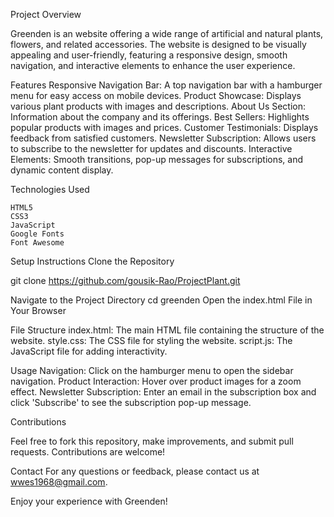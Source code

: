 Project Overview

Greenden is an website offering a wide range of artificial and natural plants, flowers, and related accessories. The website is designed to be visually appealing and user-friendly, featuring a responsive design, smooth navigation, and interactive elements to enhance the user experience.

Features
    Responsive Navigation Bar: A top navigation bar with a hamburger menu for easy access on mobile devices.
    Product Showcase: Displays various plant products with images and descriptions.
    About Us Section: Information about the company and its offerings.
    Best Sellers: Highlights popular products with images and prices.
    Customer Testimonials: Displays feedback from satisfied customers.
    Newsletter Subscription: Allows users to subscribe to the newsletter for updates and discounts.
    Interactive Elements: Smooth transitions, pop-up messages for subscriptions, and dynamic content display.

Technologies Used

    HTML5
    CSS3
    JavaScript
    Google Fonts
    Font Awesome

Setup Instructions
    Clone the Repository

git clone https://github.com/gousik-Rao/ProjectPlant.git

Navigate to the Project Directory
    cd greenden
    Open the index.html File in Your Browser

File Structure
    index.html: The main HTML file containing the structure of the website.
    style.css: The CSS file for styling the website.
    script.js: The JavaScript file for adding interactivity.

Usage
    Navigation: Click on the hamburger menu to open the sidebar navigation.
    Product Interaction: Hover over product images for a zoom effect.
    Newsletter Subscription: Enter an email in the subscription box and click 'Subscribe' to see the subscription pop-up message.

Contributions

Feel free to fork this repository, make improvements, and submit pull requests. Contributions are welcome!

Contact
For any questions or feedback, please contact us at wwes1968@gmail.com.

Enjoy your experience with Greenden!
